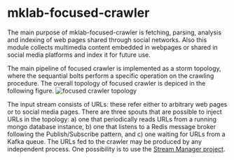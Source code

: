 mklab-focused-crawler
=====================

The main purpose of mklab-focused-crawler is fetching, parsing, analysis and indexing of web pages shared through social networks. Also this module collects multimedia content
embedded in webpages or shared in social media platforms and index it for future use.

The main pipeline of focused crawler is implemented as a storm topology, where the sequantial bolts perform a specific operation on the crawling procedure. The overall topology of focused crawler is depiced in the following figure.
![focused crawler topology](https://github.com/MKLab-ITI/mklab-focused-crawler/blob/dice/imgs/storm%20topologies.png)

The input stream consists of URLs: these refer either to arbitrary web pages or to social media pages. There are three spouts that are possible to inject URLs in the topology: a) one that periodically reads URLs from a running mongo database instance, b) one that listens to a Redis message broker following the Publish/Subscribe pattern, and c) one waiting for URLs from a Kafka queue.
The URLs fed to the crawler may be produced by any independent process. One possibility is to use the [Stream Manager project](https://github.com/MKLab-ITI/mklab-stream-manager).
